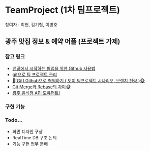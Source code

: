 # TeamProject (1차 팀프로젝트)
참여자 : 최현, 김기협, 이병호

## 광주 맛집 정보 & 예약 어플 (프로젝트 가제)

### 참고 링크
- <a href="https://dhgu-dev.medium.com/%EB%A7%A8%EB%95%85%EC%97%90%EC%84%9C-%EC%8B%9C%EC%9E%91%ED%95%98%EB%8A%94-%ED%98%91%EC%97%85%EC%9D%84-%EC%9C%84%ED%95%9C-github-%EC%82%AC%EC%9A%A9%EB%B2%95-46f64418cf81">맨땅에서 시작하는 협업을 위한 Github 사용법</a>
- <a href="https://myvelop.tistory.com/114?category=917184">git으로 팀 프로젝트 관리</a>
- <a href="https://victorydntmd.tistory.com/91">🙈[Git] Github으로 협업하기 ( 토이 팀프로젝트 시나리오, 브랜치 전략 )🐵</a>
- <a href="https://firework-ham.tistory.com/12">Git Merge와 Rebase의 차이🐵</a>
- <a href="https://gwangju.openapi.redtable.global/">광주 음식점 API 도큐먼트/</a>

### 구현 기능

### Todo...
- 화면 디자인 구상
- RealTime DB 구조 논의
- 기능 구현 업무 분배
